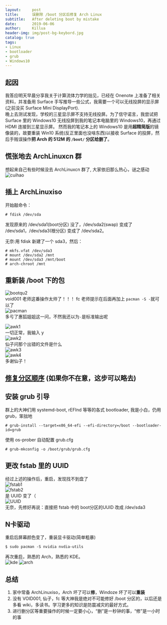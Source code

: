 ```yaml
---
layout:     post
title:      误删除 /boot 分区后修复 Arch Linux
subtitle:   After deleting boot by mistake
date:       2019-06-06
author:     Killua
header-img: img/post-bg-keybord.jpg
catalog: true
tags:
- Linux
- bootloader
- grub
- Windows10
---
```


## 起因
我答应明天早晨分享我关于计算流体力学的拙见，已经在 Onenote 上准备了相关资料，并准备用 Surface 手写推导一些公式，我需要一个可以无线投屏的显示屏(之前没买 Surface Mini DisplayPort).  
晚上去测试发现，学校的三星显示屏不支持无线投屏。为了信守诺言，我尝试把 Surface
里的 Windows10 无线投屏到我的笔记本电脑里的 Windows10，再通过 HDMI 连接到三星显示屏。
然而我的笔记本上的 Windows10 是用**超精简版**的镜像装的，故要重装 Win10 系统(反正里面也没啥东西)以接收 Surface 的投屏，然后手贱误操作**把 Arch 的 512M 的 `/boot/` 分区给删了**。

## 慌张地去 ArchLinuxcn 群

想起来自己有些时候没去 ArchLinuxcn 群了, 大家依旧那么热心，谜之感动  
![cuihao](/img/bootcuihao.png)

## 插上 ArchLinuxiso
开始敲命令：
```
# fdisk /dev/sda
```
发现原来的 /dev/sda1(boot分区) 没了，/dev/sda2(swap) 变成了 /dev/sda1，/dev/sda3(根分区) 变成了 /dev/sda2。

无奈:用 fdisk 新建了一个 sda3，然后：
```
# mkfs.vfat /dev/sda3
# mount /dev/sda2 /mnt
# mount /dev/sda3 /mnt/boot
# arch-chroot /mnt
```
## 重新装 /boot 下的包
![bootqu2](/img/bootqu2.png)  
 void001 老师这番操作太帅了！！！
 fc 老师提示在后面再加上 `pacman -S -`就可以了  
![pacman](/img/pacman.png)  
多亏了惠狐姐姐这一问，不然我还以为`-`是标准输出呢  

![awk1](/img/bootawk1.jpg)   
一切正常，我输入 y  
![awk2](/img/bootawk2.jpg)  
仙子问那个出错的文件是什么  
![awk3](/img/bootawk3.jpg)  
![awk4](/img/bootawk4.png)  
多谢仙子！

## [修复分区顺序](https://superuser.com/questions/393613/how-to-renumber-a-partition/915412#915412) (如果你不在意，这步可以略去)

## 安装 grub 引导
群上的大神们用 systemd-boot, rEFInd 等等的各式 bootloader, 我是小白，仍用 grub，笨拙地
``` 
# grub-install --target=x86_64-efi --efi-directory=/boot --bootloader-id=grub
```
使用 os-prober 自动配置 grub.cfg
```
# grub-mkconfig -o /boot/grub/grub.cfg
```
## 更改 fstab 里的 UUID
经过上述的操作后，重启，发现找不到盘了  
![fstab1](/img/bootfstab1.jpg)  
![fstab2](/img/bootfstab2.jpg)  
是 UUID 变了（  
![UUID](/img/bootUUID.png)  
无奈，先修好再说：直接把 fstab 中的 boot分区的UUID 改成 /dev/sda3
## N卡驱动
重启后屏幕颜色变了，重装显卡驱动(简单粗暴)
```
$ sudo pacman -S nvidia nvdia-utils
```
再次重启，熟悉的 Arch，熟悉的 KDE。  
![kde](/img/kdescreenshot.png)
![arch](/img/btwarch.webp)

## 总结
1. 家中常备 ArchLinuxiso，Arch 坏了可以**修**，Windoze 坏了可以**重装**
2. 没有 VOID001, 仙子，fc 等大神我是绝对不可能修好 /boot 分区的，以后还是多看 wiki，多读书。学习更多的知识是防震减灾的最好方式。
3. 进行删分区等重要操作的时候一定要小心，“删”是一秒钟的事，“修”是一小时的事
